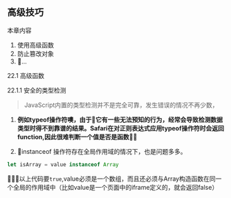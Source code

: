 ## 高级技巧

本章内容
  1. 使用高级函数
  2. 防止篡改对象
  3. ...

22.1 高级函数

22.1.1 安全的类型检测
> JavaScript内置的类型检测并不是完全可靠，发生错误的情况不再少数，

1. **例如typeof操作符噢，由于它有一些无法预知的行为，经常会导致检测数据类型时得不到靠谱的结果。Safari在对正则表达式应用typeof操作符时会返回function,因此很难判断一个值是否是函数**

2. instanceof 操作符存在全局作用域的情况下，也是问题多多。

``` javascript
let isArray = value instanceof Array

```
以上代码要`true`,value必须是一个数组，而且还必须与Array构造函数在同一个全局的作用域中（比如value是一个页面中的iframe定义的，就会返回false）